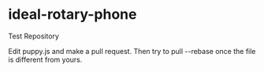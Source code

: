 # ideal-rotary-phone
Test Repository

Edit puppy.js and make a pull request. Then try to pull --rebase once the file is different from yours.

